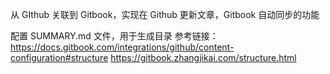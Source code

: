 

从 GIthub 关联到 Gitbook，实现在 Github 更新文章，Gitbook 自动同步的功能


配置 SUMMARY.md 文件，用于生成目录
参考链接：
https://docs.gitbook.com/integrations/github/content-configuration#structure
https://gitbook.zhangjikai.com/structure.html